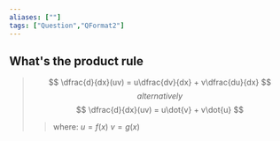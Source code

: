 ```yaml
---
aliases: [""]
tags: ["Question","QFormat2"]
---
```


## What's the product rule
> $$ \dfrac{d}{dx}(uv) = u\dfrac{dv}{dx} + v\dfrac{du}{dx}  $$ 
> $$alternatively$$
> $$ \dfrac{d}{dx}(uv) = u\dot{v} + v\dot{u}  $$ 
>> where:
>> $u = f(x)$
>> $v = g(x)$ 